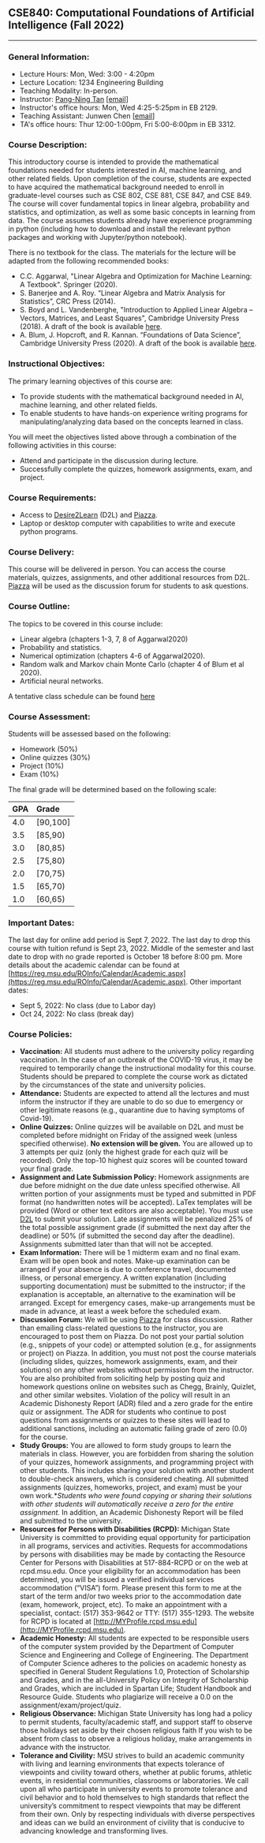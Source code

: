 ## CSE840: Computational Foundations of Artificial Intelligence (Fall 2022)
---

### General Information:

- Lecture Hours: Mon, Wed: 3:00 - 4:20pm
- Lecture Location: 1234 Engineering Building
- Teaching Modality: In-person.
- Instructor: [Pang-Ning Tan](http://www.cse.msu.edu/~ptan) [[email](mailto:ptan@msu.edu)] 
- Instructor's office hours: Mon, Wed 4:25-5:25pm in EB 2129.
- Teaching Assistant: Junwen Chen [[email](mailto:chenjunw@msu.edu)]
- TA's office hours: Thur 12:00-1:00pm, Fri 5:00-6:00pm in EB 3312.

### Course Description: 
This introductory course is intended to provide the mathematical foundations needed for students interested in AI, machine learning, and other related fields. 
Upon completion of the course, students are expected to have acquired the mathematical background needed to enroll in graduate-level courses such as CSE 802, 
CSE 881, CSE 847, and CSE 849. The course will cover fundamental topics in linear algebra, probability and statistics, and optimization, as well 
as some basic concepts in learning from data. The course assumes students already have experience programming in python (including how to download and install the relevant python packages and working with Jupyter/python notebook).

There is no textbook for the class. The materials for the lecture will be adapted from the following recommended books: 
- C.C. Aggarwal, "Linear Algebra and Optimization for Machine Learning: A Textbook". Springer (2020). 
- S. Banerjee and A. Roy. “Linear Algebra and Matrix Analysis for Statistics”, CRC Press (2014).
- S. Boyd and L. Vandenberghe, "Introduction to Applied Linear Algebra – Vectors, Matrices, and Least Squares", Cambridge University Press (2018). A draft of the book is available [here](http://vmls-book.stanford.edu/).
- A. Blum, J. Hopcroft, and R. Kannan. “Foundations of Data Science”, Cambridge University Press (2020). A draft of the book is available [here](https://www.cs.cornell.edu/jeh/book.pdf).

### Instructional Objectives:
The primary learning objectives of this course are:
- To provide students with the mathematical background needed in AI, machine learning, and other related fields.
- To enable students to have hands-on experience writing programs for manipulating/analyzing data based on the concepts learned in class.  

You will meet the objectives listed above through a combination of the following activities in this course: 
- Attend and participate in the discussion during lecture.
- Successfully complete the quizzes, homework assignments, exam, and project. 

### Course Requirements:
-	Access to [Desire2Learn](https://d2l.msu.edu) (D2L) and [Piazza](https://piazza.com/msu/fall2022/cse840/home). 
-	Laptop or desktop computer with capabilities to write and execute python programs. 

### Course Delivery:
This course will be delivered in person. You can access the course materials, quizzes, assignments, and other additional resources from D2L. [Piazza](https://piazza.com/msu/fall2022/cse840/home) will be used as the discussion forum for students to ask questions. 

### Course Outline: 
The topics to be covered in this course include:
- Linear algebra (chapters 1-3, 7, 8 of Aggarwal2020)
- Probability and statistics.
- Numerical optimization (chapters 4-6 of Aggarwal2020).
- Random walk and Markov chain Monte Carlo (chapter 4 of Blum et al 2020).
- Artificial neural networks.

A tentative class schedule can be found [here](https://pnt1234.github.io/CSE840/Fall2022/schedule-Fall2022)

### Course Assessment:
Students will be assessed based on the following:
- Homework (50%)
- Online quizzes (30%)
- Project (10%)
- Exam (10%)

The final grade will be determined based on the following scale:

| GPA |   Grade  |
|-----|:---------|
| 4.0 | [90,100] |
| 3.5 | [85,90)  |
| 3.0 | [80,85)  |
| 2.5 | [75,80)  |
| 2.0 | [70,75)  |
| 1.5 | [65,70)  |
| 1.0 | [60,65)  |

### Important Dates:
The last day for online add period is Sept 7, 2022. The last day to drop this course with tuition refund is Sept 23, 2022. Middle of the semester and last date to drop with no grade reported is October 18 before 8:00 pm. More details about the academic calendar can be found at [https://reg.msu.edu/ROInfo/Calendar/Academic.aspx](https://reg.msu.edu/ROInfo/Calendar/Academic.aspx). Other important dates:
- Sept 5, 2022: No class (due to Labor day)
- Oct 24, 2022: No class (break day)

### Course Policies:

- **Vaccination:** All students must adhere to the university policy regarding vaccination. In the case of an outbreak of the COVID-19 virus, it may be required to temporarily change the instructional modality for this course. Students should be prepared to complete the course work as dictated by the circumstances of the state and university policies.
- **Attendance:** Students are expected to attend all the lectures and must inform the instructor if they are unable to do so due to emergency or other legitimate reasons (e.g., quarantine due to having symptoms of Covid-19).
- **Online Quizzes:** Online quizzes will be available on D2L and must be completed before midnight on Friday of the assigned week (unless specified otherwise). **No extension will be given.** You are allowed up to 3 attempts per quiz (only the highest grade for each quiz will be recorded). Only the top-10 highest quiz scores will be counted toward your final grade.
- **Assignment and Late Submission Policy:** Homework assignments are due before midnight on the due date unless specified otherwise. All written portion of your assignments must be typed and submitted in PDF format (no handwritten notes will be accepted). LaTex templates will be provided (Word or other text editors are also acceptable). You must use [D2L](http://d2l.msu.edu) to submit your solution. Late assignments will be penalized 25% of the total possible assignment grade (if submitted the next day after the deadline) or 50% (if submitted the second day after the deadline). Assignments submitted later than that will not be accepted.
- **Exam Information:** There will be 1 midterm exam and no final exam. Exam will be open book and notes. Make-up examination can be arranged if your absence is due to conference travel, documented illness, or personal emergency. A written explanation (including supporting documentation) must be submitted to the instructor; if the explanation is acceptable, an alternative to the examination will be arranged. Except for emergency cases, make-up arrangements must be made in advance, at least a week before the scheduled exam. 
- **Discussion Forum:** We will be using [Piazza](https://piazza.com/msu/fall2022/cse840/home) for class discussion. Rather than emailing class-related questions to the instructor, you are encouraged to post them on Piazza. Do not post your partial solution (e.g., snippets of your code) or attempted solution (e.g., for assignments or project) on Piazza. In addition, you must not post the course materials (including slides, quizzes, homework assignments, exam, and their solutions) on any other websites without permission from the instructor. You are also prohibited from soliciting help by posting quiz and homework questions online on websites such as Chegg, Brainly, Quizlet, and other similar websites. Violation of the policy will result in an Academic Dishonesty Report (ADR) filed and a zero grade for the entire quiz or assignment. The ADR for students who continue to post questions from assignments or quizzes to these sites will lead to additional sanctions, including an automatic failing grade of zero (0.0) for the course. 
- **Study Groups:** You are allowed to form study groups to learn the materials in class. However, you are forbidden from sharing the solution of your quizzes, homework assignments, and programming project with other students.  This includes sharing your solution with another student to double-check answers, which is considered cheating. All submitted assignments (quizzes, homeworks, project, and exam) must be your own work.**Students who were found copying or sharing their solutions with other students will automatically receive a zero for the entire assignment.* In addition, an Academic Dishonesty Report will be filed and submitted to the university.
- **Resources for Persons with Disabilities (RCPD):** Michigan State University is committed to providing equal opportunity for participation in all programs, services and activities. Requests for accommodations by persons with disabilities may be made by contacting the Resource Center for Persons with Disabilities at 517-884-RCPD or on the web at rcpd.msu.edu. Once your eligibility for an accommodation has been determined, you will be issued a verified individual services accommodation (“VISA”) form. Please present this form to me at the start of the term and/or two weeks prior to the accommodation date (exam, homework, project, etc). To make an appointment with a specialist, contact:  (517) 353-9642 or TTY:  (517) 355-1293. The website for RCPD is located at [http://MYProfile.rcpd.msu.edu](http://MYProfile.rcpd.msu.edu).
- **Academic Honesty:** All students are expected to be responsible users of the computer system provided by the Department of Computer Science and Engineering and College of Engineering. The Department of Computer Science adheres to the policies on academic honesty as specified in General Student Regulations 1.0, Protection of Scholarship and Grades, and in the all-University Policy on Integrity of Scholarship and Grades, which are included in Spartan Life; Student Handbook and Resource Guide. Students who plagiarize will receive a 0.0 on the assignment/exam/project/quiz.  
- **Religious Observance:** Michigan State University has long had a policy to permit students, faculty/academic staff, and support staff to observe those holidays set aside by their chosen religious faith If you wish to be absent from class to observe a religious holiday, make arrangements in advance with the instructor.
- **Tolerance and Civility:** MSU strives to build an academic community with living and learning environments that expects tolerance of viewpoints and civility toward others, whether at public forums, athletic events, in residential communities, classrooms or laboratories. We call upon all who participate in university events to promote tolerance and civil behavior and to hold themselves to high standards that reflect the university’s commitment to respect viewpoints that may be different from their own. Only by respecting individuals with diverse perspectives and ideas can we build an environment of civility that is conducive to advancing knowledge and transforming lives.
